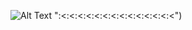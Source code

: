 ![Alt Text](https://i.pinimg.com/originals/84/7f/d5/847fd53347ed769ab41e590205c5976f.gif) ":<:<:<:<:<:<:<:<:<:<:<:<:<:<")

